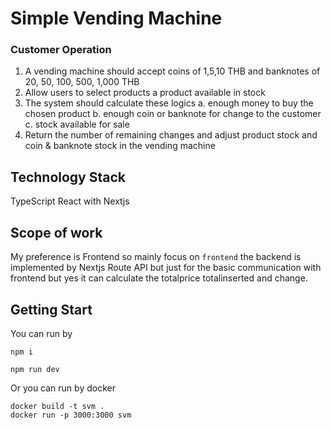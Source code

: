 # Simple Vending Machine

### Customer Operation
1. A vending machine should accept coins of 1,5,10 THB and banknotes of 20, 50, 100,
500, 1,000 THB
2. Allow users to select products a product available in stock
3. The system should calculate these logics
a. enough money to buy the chosen product
b. enough coin or banknote for change to the customer
c. stock available for sale
4. Return the number of remaining changes and adjust product stock and coin &
banknote stock in the vending machine

## Technology Stack
TypeScript
React with Nextjs


## Scope of work
My preference is Frontend so mainly focus on ``frontend`` the backend is implemented by Nextjs Route API but just for the basic communication with frontend but yes it can calculate the totalprice totalinserted and change.

## Getting Start

You can run by 
```
npm i

npm run dev
```

Or you can run by docker
```
docker build -t svm .
docker run -p 3000:3000 svm
```
